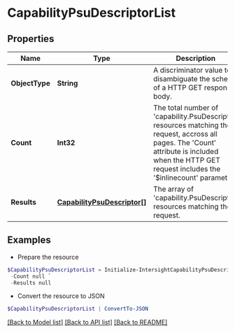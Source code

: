 # CapabilityPsuDescriptorList
## Properties

Name | Type | Description | Notes
------------ | ------------- | ------------- | -------------
**ObjectType** | **String** | A discriminator value to disambiguate the schema of a HTTP GET response body. | 
**Count** | **Int32** | The total number of &#39;capability.PsuDescriptor&#39; resources matching the request, accross all pages. The &#39;Count&#39; attribute is included when the HTTP GET request includes the &#39;$inlinecount&#39; parameter. | [optional] 
**Results** | [**CapabilityPsuDescriptor[]**](CapabilityPsuDescriptor.md) | The array of &#39;capability.PsuDescriptor&#39; resources matching the request. | [optional] 

## Examples

- Prepare the resource
```powershell
$CapabilityPsuDescriptorList = Initialize-IntersightCapabilityPsuDescriptorList  -ObjectType null `
 -Count null `
 -Results null
```

- Convert the resource to JSON
```powershell
$CapabilityPsuDescriptorList | ConvertTo-JSON
```

[[Back to Model list]](../README.md#documentation-for-models) [[Back to API list]](../README.md#documentation-for-api-endpoints) [[Back to README]](../README.md)

